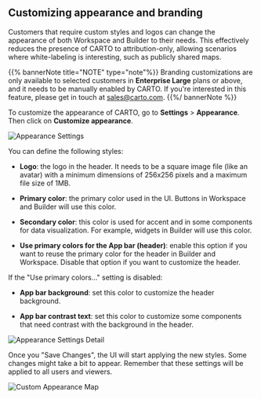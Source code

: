 ## Customizing appearance and branding

Customers that require custom styles and logos can change the appearance of both Workspace and Builder to their needs. This effectively reduces the presence of CARTO to attribution-only, allowing scenarios where white-labeling is interesting, such as publicly shared maps.

{{% bannerNote title="NOTE" type="note"%}}
Branding customizations are only available to selected customers in **Enterprise Large** plans or above, and it needs to be manually enabled by CARTO. If you're interested in this feature, please get in touch at [sales@carto.com](sales@carto.com).
{{%/ bannerNote %}}

To customize the appearance of CARTO, go to **Settings** > **Appearance**. Then click on **Customize appearance**.

![Appearance Settings](/img/cloud-native-workspace/settings/settings_branding_settings.png)

You can define the following styles:

- **Logo**: the logo in the header. It needs to be a square image file (like an avatar) with a minimum dimensions of 256x256 pixels and a maximum file size of 1MB.

- **Primary color**: the primary color used in the UI. Buttons in Workspace and Builder will use this color.

- **Secondary color**: this color is used for accent and in some components for data visualization. For example, widgets in Builder will use this color.

- **Use primary colors for the App bar (header)**: enable this option if you want to reuse the primary color for the header in Builder and Workspace. Disable that option if you want to customize the header.

If the "Use primary colors..." setting is disabled:

- **App bar background**: set this color to customize the header background.

- **App bar contrast text**: set this color to customize some components that need contrast with the background in the header.

![Appearance Settings Detail](/img/cloud-native-workspace/settings/settings_branding_settings_detail.png)

Once you "Save Changes", the UI will start applying the new styles. Some changes might take a bit to appear. Remember that these settings will be applied to all users and viewers.

![Custom Appearance Map](/img/cloud-native-workspace/settings/settings_branding_map.png)




